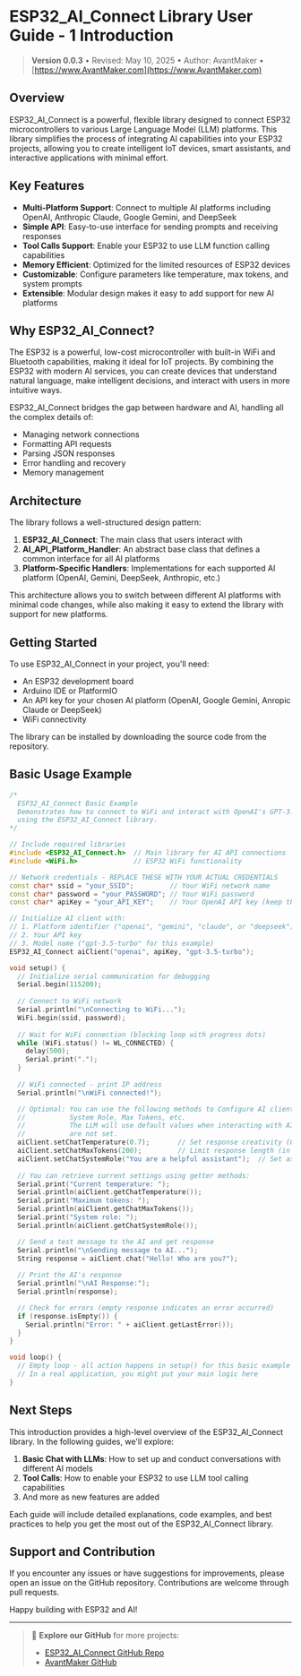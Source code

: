 # ESP32_AI_Connect Library User Guide - 1 Introduction
> **Version 0.0.3** • Revised: May 10, 2025 • Author: AvantMaker • [https://www.AvantMaker.com](https://www.AvantMaker.com)
## Overview

ESP32_AI_Connect is a powerful, flexible library designed to connect ESP32 microcontrollers to various Large Language Model (LLM) platforms. This library simplifies the process of integrating AI capabilities into your ESP32 projects, allowing you to create intelligent IoT devices, smart assistants, and interactive applications with minimal effort.

## Key Features

- **Multi-Platform Support**: Connect to multiple AI platforms including OpenAI, Anthropic Claude, Google Gemini, and DeepSeek
- **Simple API**: Easy-to-use interface for sending prompts and receiving responses
- **Tool Calls Support**: Enable your ESP32 to use LLM function calling capabilities
- **Memory Efficient**: Optimized for the limited resources of ESP32 devices
- **Customizable**: Configure parameters like temperature, max tokens, and system prompts
- **Extensible**: Modular design makes it easy to add support for new AI platforms

## Why ESP32_AI_Connect?

The ESP32 is a powerful, low-cost microcontroller with built-in WiFi and Bluetooth capabilities, making it ideal for IoT projects. By combining the ESP32 with modern AI services, you can create devices that understand natural language, make intelligent decisions, and interact with users in more intuitive ways.

ESP32_AI_Connect bridges the gap between hardware and AI, handling all the complex details of:

- Managing network connections
- Formatting API requests
- Parsing JSON responses
- Error handling and recovery
- Memory management

## Architecture

The library follows a well-structured design pattern:

1. **ESP32_AI_Connect**: The main class that users interact with
2. **AI_API_Platform_Handler**: An abstract base class that defines a common interface for all AI platforms
3. **Platform-Specific Handlers**: Implementations for each supported AI platform (OpenAI, Gemini, DeepSeek, Anthropic, etc.)

This architecture allows you to switch between different AI platforms with minimal code changes, while also making it easy to extend the library with support for new platforms.

## Getting Started

To use ESP32_AI_Connect in your project, you'll need:

- An ESP32 development board
- Arduino IDE or PlatformIO
- An API key for your chosen AI platform (OpenAI, Google Gemini, Anropic Claude or DeepSeek)
- WiFi connectivity

The library can be installed by downloading the source code from the repository.

## Basic Usage Example

```cpp
/*
  ESP32_AI_Connect Basic Example
  Demonstrates how to connect to WiFi and interact with OpenAI's GPT-3.5-turbo model
  using the ESP32_AI_Connect library.
*/

// Include required libraries
#include <ESP32_AI_Connect.h>  // Main library for AI API connections
#include <WiFi.h>              // ESP32 WiFi functionality

// Network credentials - REPLACE THESE WITH YOUR ACTUAL CREDENTIALS
const char* ssid = "your_SSID";         // Your WiFi network name
const char* password = "your_PASSWORD"; // Your WiFi password
const char* apiKey = "your_API_KEY";    // Your OpenAI API key (keep this secure!)

// Initialize AI client with:
// 1. Platform identifier ("openai", "gemini", "claude", or "deepseek")
// 2. Your API key
// 3. Model name ("gpt-3.5-turbo" for this example)
ESP32_AI_Connect aiClient("openai", apiKey, "gpt-3.5-turbo");

void setup() {
  // Initialize serial communication for debugging
  Serial.begin(115200);
  
  // Connect to WiFi network
  Serial.println("\nConnecting to WiFi...");
  WiFi.begin(ssid, password);
  
  // Wait for WiFi connection (blocking loop with progress dots)
  while (WiFi.status() != WL_CONNECTED) {
    delay(500);
    Serial.print(".");
  }
  
  // WiFi connected - print IP address
  Serial.println("\nWiFi connected!");

  // Optional: You can use the following methods to Configure AI client parameters, such as
  //           System Role, Max Tokens, etc. 
  //           The LLM will use default values when interacting with AI Client if these parameters
  //           are not set.
  aiClient.setChatTemperature(0.7);       // Set response creativity (0.0-2.0)
  aiClient.setChatMaxTokens(200);         // Limit response length (in tokens)
  aiClient.setChatSystemRole("You are a helpful assistant");  // Set assistant behavior
  
  // You can retrieve current settings using getter methods:
  Serial.print("Current temperature: ");
  Serial.println(aiClient.getChatTemperature());
  Serial.print("Maximum tokens: ");
  Serial.println(aiClient.getChatMaxTokens());
  Serial.print("System role: ");
  Serial.println(aiClient.getChatSystemRole());

  // Send a test message to the AI and get response
  Serial.println("\nSending message to AI...");
  String response = aiClient.chat("Hello! Who are you?");
  
  // Print the AI's response
  Serial.println("\nAI Response:");
  Serial.println(response);

  // Check for errors (empty response indicates an error occurred)
  if (response.isEmpty()) {
    Serial.println("Error: " + aiClient.getLastError());
  }
}

void loop() {
  // Empty loop - all action happens in setup() for this basic example
  // In a real application, you might put your main logic here
}
```

## Next Steps

This introduction provides a high-level overview of the ESP32_AI_Connect library. In the following guides, we'll explore:

1. **Basic Chat with LLMs**: How to set up and conduct conversations with different AI models
2. **Tool Calls**: How to enable your ESP32 to use LLM tool calling capabilities
3. And more as new features are added

Each guide will include detailed explanations, code examples, and best practices to help you get the most out of the ESP32_AI_Connect library.

## Support and Contribution

If you encounter any issues or have suggestions for improvements, please open an issue on the GitHub repository. Contributions are welcome through pull requests.

Happy building with ESP32 and AI!

---
>🚀 **Explore our GitHub** for more projects:  
>- [ESP32_AI_Connect GitHub Repo](https://github.com/AvantMaker/ESP32_AI_Connect)  
>- [AvantMaker GitHub](https://github.com/AvantMaker/)